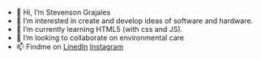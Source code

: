 - 👋 Hi, I’m Stevenson Grajales
- 👀 I’m interested in create and develop ideas of software and hardware.
- 🌱 I’m currently learning HTML5 (with css and JS).
- 💞️ I’m looking to collaborate on environmental care
- 📫 Findme on
  [LinedIn](https://www.linkedin.com/in/stevenson-grajales/)
  [Instagram](https://www.instagram.com/stev.venson.g/)

<!---
StevensonGraj/StevensonGraj is a ✨ special ✨ repository because its `README.md` (this file) appears on your GitHub profile.
You can click the Preview link to take a look at your changes.
--->
